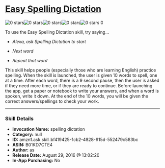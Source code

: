 # [Easy Spelling Dictation](http://alexa.amazon.com/#skills/amzn1.ask.skill.bf419425-1cb2-4828-915d-552479c583bc)
![0 stars](../../images/ic_star_border_black_18dp_1x.png)![0 stars](../../images/ic_star_border_black_18dp_1x.png)![0 stars](../../images/ic_star_border_black_18dp_1x.png)![0 stars](../../images/ic_star_border_black_18dp_1x.png)![0 stars](../../images/ic_star_border_black_18dp_1x.png) 0

To use the Easy Spelling Dictation skill, try saying...

* *Alexa, ask Spelling Dictation to start*

* *Next word*

* *Repeat that word*

This skill helps people (especially those who are learning English) practice spelling. When the skill is launched, the user is given 10 words to spell, one at a time. After each word, there is a 9 second pause, then the user is asked if they need more time, or if they are ready to continue. Before launching the app, get a paper or notebook to write your answers, and when a word is spoken, write it down. At the end of the 10 words, you will be given the correct answers/spellings to check your work.

***

### Skill Details

* **Invocation Name:** spelling dictation
* **Category:** null
* **ID:** amzn1.ask.skill.bf419425-1cb2-4828-915d-552479c583bc
* **ASIN:** B01KD7CTE4
* **Author:** as
* **Release Date:** August 29, 2016 @ 13:02:20
* **In-App Purchasing:** No
